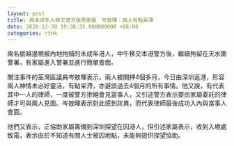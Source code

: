 ```yaml
---
layout: post
title: 兩未成年人移交港方後見家屬　岑敖暉：兩人有點呆滯
date: 2020-12-30 19:38:35.000000000 +08:00
categories: rthk
---
```


兩名偷越邊境被內地拘捕的未成年港人，中午移交本港警方後，繼續拘留在天水圍警署，有家屬進入警署並進行簡單會面。

關注事件的荃灣區議員岑敖暉表示，兩人被關押4個多月，今日由深圳返港，形容兩人神情未必好靈活，有點呆滯，亦避談過去4個月的所有事情。他又說，有代表其中一人的律師，一度被警方拒絕會見當事人，又引述警方表示要由家屬委託的律師才可與兩人見面。岑敖暉表示對此感到詫異，而代表律師最後成功入內與當事人會面。

他們又表示，正協助家屬籌備到深圳探望在囚港人，但引述家屬表示，收到入境處致電，表示由於不知道有關人士被囚地點，未能夠提供探望協助。
